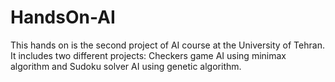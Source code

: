 # HandsOn-AI
 This hands on is the second project of AI course at the University of Tehran. It includes two different projects: Checkers game AI using minimax algorithm and Sudoku solver AI using genetic algorithm.
